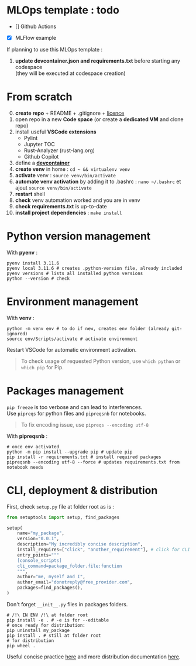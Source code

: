 # MLOps template : todo

- [] Github Actions  
- [x] MLFlow example

If planning to use this MLOps template :

1. **update devcontainer.json and requirements.txt** before starting any codespace  
(they will be executed at codespace creation)

# From scratch

0. **create repo** + README + .gitignore + [licence](https://choosealicense.com/)
1. open repo in a new **Code space** (or create a **dedicated VM** and clone repo)
2. install useful **VSCode extensions**
    - Pylint
    - Jupyter TOC
    - Rust-Analyzer (rust-lang.org)
    - Github Copilot
3. define a [**devcontainer**](https://docs.github.com/en/codespaces/setting-up-your-project-for-codespaces/adding-a-dev-container-configuration/introduction-to-dev-containers)
4. **create venv** in home : `cd ~ && virtualenv venv`
5. **activate** venv : `source venv/bin/activate`
6. **automate venv activation** by adding it to .bashrc : `nano ~/.bashrc` et ajout `source venv/bin/activate`
7. **restart** shell
8. **check** venv automation worked and you are in venv
9. **check requirements.txt** is up-to-date
10. **install project dependencies** : `make install`

# Python version management

With **pyenv** :

```shell
pyenv install 3.11.6
pyenv local 3.11.6 # creates .python-version file, already included
pyenv versions # lists all installed python versions
python --version # check 
```

# Environment management

With **venv** :

``` shell
python -m venv env # to do if new, creates env folder (already git-ignored)
source env/Scripts/activate # activate environment
```

Restart VSCode for automatic environment activation.

> To check usage of requested Python version, use `which python` 
> or `which pip` for Pip.

# Packages management

`pip freeze` is too verbose and can lead to interferences.  
Use `pipreqs` for python files and `pipreqsnb` for notebooks.  

> To fix encoding issue, use `pipreqs --encoding utf-8`

With **pipreqsnb** :

``` shell
# once env activated
python -m pip install --upgrade pip # update pip
pip install -r requirements.txt # install required packages
pipreqsnb --encoding utf-8 --force # updates requirements.txt from notebook needs
```

# CLI, deployment & distribution

First, check `setup.py` file at folder root as is :

``` python
from setuptools import setup, find_packages

setup(
    name="my_package",
    version="0.0.1",
    description="My incredibly concise description",
    install_requires=["click", "another_requirement"], # click for CLI
    entry_points="""
    [console_scripts]
    cli_command=package_folder.file:function
    """,
    author="me, myself and I",
    author_email="donotreply@free_provider.com",
    packages=find_packages(),
)
```

Don't forget `__init__.py` files in packages folders.  

``` shell
# /!\ IN ENV /!\ at folder root
pip install -e . # -e is for --editable
# once ready for distribution:
pip uninstall my_package
pip install . # still at folder root
# for distribution
pip wheel .
```

Useful concise practice [here](https://brandonrozek.com/blog/pipeditable/) and more distribution documentation [here](https://pip.pypa.io/en/stable/cli/pip_wheel/).
